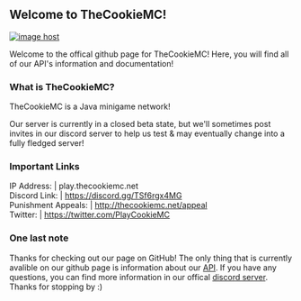 ## Welcome to TheCookieMC!

<a href="https://imgbox.com/aeGHZak7" target="_blank"><img src="https://images2.imgbox.com/2c/73/aeGHZak7_o.png" alt="image host"/></a>

Welcome to the offical github page for TheCookieMC! Here, you will find all of our API's information and documentation!

### What is TheCookieMC?
TheCookieMC is a Java minigame network!

Our server is currently in a closed beta state, but we'll sometimes post invites in our discord server to help us test & may eventually change into a fully fledged server! 

### Important Links
IP Address: | play.thecookiemc.net
<br>Discord Link: | https://discord.gg/TSf6rgx4MG
<br>Punishment Appeals: | http://thecookiemc.net/appeal
<br>Twitter: | https://twitter.com/PlayCookieMC
      

### One last note
Thanks for checking out our page on GitHub! The only thing that is currently avalible on our github page is information about our [API](https://github.com/TheCookieMC/API). If you have any questions, you can find more information in our offical [discord server](https://discord.gg/TSf6rgx4MG). Thanks for stopping by :)
